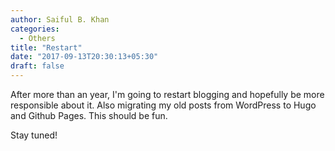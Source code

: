 ```yaml
---
author: Saiful B. Khan
categories:
  - Others
title: "Restart"
date: "2017-09-13T20:30:13+05:30"
draft: false
---
```


After more than an year, I'm going to restart blogging and hopefully be more
responsible about it. Also migrating my old posts from WordPress to Hugo and
Github Pages. This should be fun.

Stay tuned!
